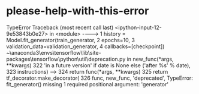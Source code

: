 # please-help-with-this-error
TypeError                                 Traceback (most recent call last) &lt;ipython-input-12-9e53843b0e27> in &lt;module> ----> 1 history = Model.fit_generator(train_generator,       2                               epochs=10,       3                               validation_data=validation_generator,       4                               callbacks=[checkpoint])  ~\anaconda3\envs\tensorflow\lib\site-packages\tensorflow\python\util\deprecation.py in new_func(*args, **kwargs)     322               'in a future version' if date is None else ('after %s' % date),     323               instructions) --> 324       return func(*args, **kwargs)     325     return tf_decorator.make_decorator(     326         func, new_func, 'deprecated',  TypeError: fit_generator() missing 1 required positional argument: 'generator'
